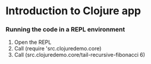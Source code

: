 # Introduction to Clojure app
### Running the code in a REPL environment
1. Open the REPL
2. Call (require 'src.clojuredemo.core)
3. Call (src.clojuredemo.core/tail-recursive-fibonacci 6)
